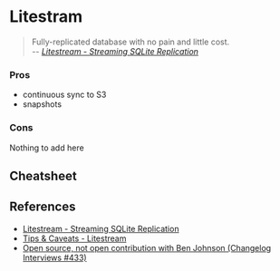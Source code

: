 # Litestram

> Fully-replicated database with no pain and little cost.
> <br>
> -- *[Litestream - Streaming SQLite Replication](https://litestream.io/)*

### Pros

- continuous sync to S3
- snapshots

### Cons

Nothing to add here

## Cheatsheet



## References

* [Litestream - Streaming SQLite Replication](https://litestream.io/)
* [Tips & Caveats - Litestream](https://litestream.io/tips/)
* [Open source, not open contribution with Ben Johnson (Changelog Interviews #433)](https://changelog.com/podcast/433)

